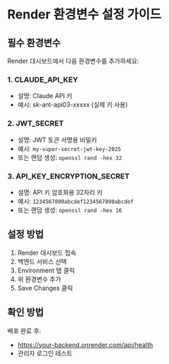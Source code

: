 # Render 환경변수 설정 가이드

## 필수 환경변수

Render 대시보드에서 다음 환경변수를 추가하세요:

### 1. CLAUDE_API_KEY
- 설명: Claude API 키
- 예시: sk-ant-api03-xxxxx (실제 키 사용)

### 2. JWT_SECRET  
- 설명: JWT 토큰 서명용 비밀키
- 예시: `my-super-secret-jwt-key-2025`
- 또는 랜덤 생성: `openssl rand -hex 32`

### 3. API_KEY_ENCRYPTION_SECRET
- 설명: API 키 암호화용 32자리 키
- 예시: `1234567890abcdef1234567890abcdef`
- 또는 랜덤 생성: `openssl rand -hex 16`

## 설정 방법

1. Render 대시보드 접속
2. 백엔드 서비스 선택 
3. Environment 탭 클릭
4. 위 환경변수 추가
5. Save Changes 클릭

## 확인 방법

배포 완료 후:
- https://your-backend.onrender.com/api/health
- 관리자 로그인 테스트